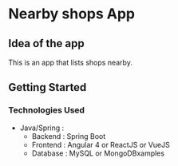 # Nearby shops App

## Idea of the app

This is an app that lists shops nearby.

## Getting Started

### Technologies Used

- Java/Spring :
  - Backend : Spring Boot
  - Frontend : Angular 4 or ReactJS or VueJS
  - Database : MySQL or MongoDBxamples

